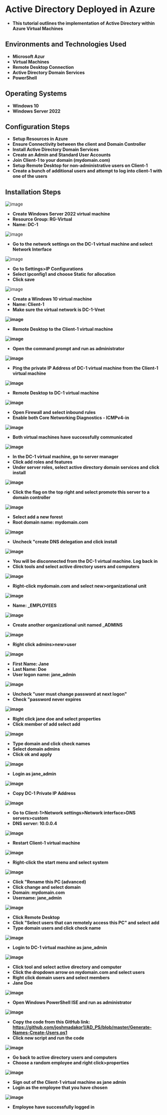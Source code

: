 <h1>Active Directory Deployed in Azure</h1>

- <b>This tutorial outlines the implementation of Active Directory within Azure Virtual Machines</b>

<h2>Environments and Technologies Used</h2>

- <b>Microsoft Azur</b> 
- <b>Virtual Machines</b>
- <b>Remote Desktop Connection</b>
- <b>Active Directory Domain Services</b>
- <b>PowerShell</b>

<h2>Operating Systems</h2>

- <b>Windows 10</b>
- <b>Windows Server 2022</b>

<h2>Configuration Steps</h2>

- <b>Setup Resources in Azure</b>
- <b>Ensure Connectivity between the client and Domain Controller</b>
- <b>Install Active Directory Domain Services</b>
- <b>Create an Admin and Standard User Accounts </b>
- <b>Join Client-1 to your domain (mydomain.com)</b>
- <b>Setup Remote Desktop for non-administrative users on Client-1</b>
- <b>Create a bunch of additional users and attempt to log into client-1 with one of the users</b>

<h2>Installation Steps</h2>

![image](https://github.com/user-attachments/assets/6b97c3b9-dac8-4151-bea0-faaf55c4ebf8)
- <b>Create Windows Server 2022 virtual machine</b>
- <b>Resource Group: RG-Virtual</b>
- <b>Name: DC-1</b>

![image](https://github.com/user-attachments/assets/3c5a3be5-268e-470f-802f-7b915e80cedb)
- <b>Go to the network settings on the DC-1 virtual machine and select Network Interface</b>

![image](https://github.com/user-attachments/assets/413afffb-ef6c-45a5-8b8f-2c9f9427672a)
- <b>Go to Settings>IP Configurations</b>
- <b>Select ipconfig1 and choose Static for allocation</b>
- <b>Click save</b>

![image](https://github.com/user-attachments/assets/ca1b84e8-42a7-4587-8afd-6f026a3c8c57)
- <b>Create a Windows 10 virtual machine</b>
- <b>Name: Client-1
- <b>Make sure the virtual network is DC-1-Vnet</b>

![image](https://github.com/user-attachments/assets/2bfb4c72-18d7-40a3-af25-0a9a0e8ec4a8)
- <b>Remote Desktop to the Client-1 virtual machine</b>

![image](https://github.com/user-attachments/assets/86a92307-c3f0-4e01-9643-dcb7696f4cf7)
- <b>Open the command prompt and run as administrator</b>

![image](https://github.com/user-attachments/assets/e2cda258-6df1-490c-b4c3-f0d0aade7537)
- <b>Ping the private IP Address of DC-1 virtual machine from the Client-1 virtual machine</b>

![image](https://github.com/user-attachments/assets/d5aa366b-a1fa-41f7-9373-a503f0f6ecd6)
- <b>Remote Desktop to DC-1 virtual machine</b>

![image](https://github.com/user-attachments/assets/7c6865fc-e08f-4671-ad7a-f884e8eec74a)
- <b>Open Firewall and select inbound rules</b>
- <b>Enable both Core Networking Diagnostics - ICMPv4-in</b>

![image](https://github.com/user-attachments/assets/5ef3dd72-d022-4065-86cf-85db24b56ac5)
- <b>Both virtual machines have successfully communicated</b>

![image](https://github.com/user-attachments/assets/38ce8deb-c3dd-4828-a902-c02f05efb23d)
- <b>In the DC-1 virtual machine, go to server manager</b>
- <b>Click add roles and features</b>
- <b>Under server roles, select active directory domain services and click install<b>

![image](https://github.com/user-attachments/assets/03b61344-e3ec-4d80-a628-b9d1675348ef)
- <b>Click the flag on the top right and select promote this server to a domain controller</b>

![image](https://github.com/user-attachments/assets/794d90e6-a89e-49dc-8a46-cc9ec61f4696)
- <b>Select add a new forest</b>
- <b>Root domain name: mydomain.com</b>

![image](https://github.com/user-attachments/assets/2340faaf-f706-479f-99d6-52b289a41282)
- <b>Uncheck "create DNS delegation and click install</b>

![image](https://github.com/user-attachments/assets/8e04be38-1292-45e9-9008-01aff4ef2af7)
- <b>You will be disconnected from the DC-1 virtual machine. Log back in</b>
- <b>Click tools and select active directory users and computers</b>

![image](https://github.com/user-attachments/assets/74b43f07-7838-4f25-9f41-84608e8c6c31)
- <b>Right-click mydomain.com and select new>organizational unit</b>

![image](https://github.com/user-attachments/assets/0dda1f47-6973-4ed1-a8ac-aefbbe0b6e7d)
- <b>Name: _EMPLOYEES</b>

![image](https://github.com/user-attachments/assets/065e12c4-2123-4bd2-b58a-1f75e7ef37a3)
- <b>Create another organizational unit named _ADMINS</b>

![image](https://github.com/user-attachments/assets/caed2a3f-04e7-4c9b-9891-99f518868406)
- <b>Right click admins>new>user</b>

![image](https://github.com/user-attachments/assets/389c3c3d-48dd-4be2-8bc4-43993c6c668a)
- <b>First Name: Jane</b>
- <b>Last Name: Doe</b>
- <b>User logon name: jane_admin</b>

![image](https://github.com/user-attachments/assets/67c1e9c8-5a54-4df7-9ea5-19e6afa4fbbc)
- <b>Uncheck "user must change password at next logon"</b>
- <b>Check "password never expires</b>

![image](https://github.com/user-attachments/assets/297bdc7e-300f-4cbc-b348-79667dc9ca02)
- <b>Right click jane doe and select properties</b>
- <b>Click member of add select add</b>

![image](https://github.com/user-attachments/assets/d750da38-4f61-4968-a10a-f0afff86f7df)
- <b>Type domain and click check names</b>
- <b>Select domain admins</b>
- <b>Click ok and apply</b>

![image](https://github.com/user-attachments/assets/7df12deb-9012-4ae9-85c4-2bfbce273079)
- <b>Login as jane_admin</b>

![image](https://github.com/user-attachments/assets/064ec792-8ff6-4f4c-80e1-bf257320a7a7)
- <b>Copy DC-1 Private IP Address</b>

![image](https://github.com/user-attachments/assets/2ea383b6-a3e4-480b-bbc0-9c25d21e52a9)
- <b>Go to Client-1>Network settings>Network interface>DNS servers>custom</b>
- <b>DNS server: 10.0.0.4</b>

![image](https://github.com/user-attachments/assets/c6d55e64-619d-424e-8e3b-c8c14b56f3ff)
- <b>Restart Client-1 virtual machine</b>

![image](https://github.com/user-attachments/assets/092a76af-b543-4fde-a6b4-595b4248ccf6)
- <b> Right-click the start menu and select system</b>

![image](https://github.com/user-attachments/assets/713a2ada-ef47-450d-ae9c-38d55489e5c2)
- <b>Click "Rename this PC (advanced)</b>
- <b>Click change and select domain</b>
- <b>Domain: mydomain.com</b>
- <b>Username: jane_admin</b>

![image](https://github.com/user-attachments/assets/37125caf-e321-4e61-abac-f604473a2f7b)
- <b>Click Remote Desktop</b>
- <b>Click "Select users that can remotely access this PC" and select add</b>
- <b>Type domain users and click check name</b>

![image](https://github.com/user-attachments/assets/9f08193d-acdd-4ced-a46c-e8424db3b8a2)
- <b>Login to DC-1 virtual machine as jane_admin</b>

![image](https://github.com/user-attachments/assets/7083e18f-c5b8-408e-b02c-9c3a8c95c67c)
- <b>Click tool and select active directory and computer</b>
- <b>Click the dropdown arrow on mydomain.com and select users</b>
- <b>Right click domain users and select members</b>
- <b>Jane Doe</b>

![image](https://github.com/user-attachments/assets/590c77c5-1ad2-41fc-a1b9-9759e3274b15)
- <b>Open Windows PowerShell ISE and run as administrator</b>

![image](https://github.com/user-attachments/assets/9f4d3464-1f4b-49bb-a56a-aec965dfdb9c)
- <b>Copy the code from this GitHub link: https://github.com/joshmadakor1/AD_PS/blob/master/Generate-Names-Create-Users.ps1</b>
- <b>Click new script and run the code</b>

![image](https://github.com/user-attachments/assets/ef6e83e3-3e33-4457-b027-18cdcd3968e8)
- <b>Go back to active directory users and computers</b>
- <b>Choose a random employee and right click>properties</b>

![image](https://github.com/user-attachments/assets/7b2004dd-7954-4557-89ab-eef892ef781f)
- <b>Sign out of the Client-1 virtual machine as jane admin</b>
- <b>Login as the employee that you have chosen</b>

![image](https://github.com/user-attachments/assets/cbf051cb-07a7-4f9d-aa58-53b90ef2a3df)
- <b>Employee have successfully logged in</b>

